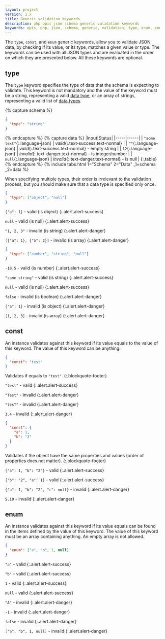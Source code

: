 ```yaml
---
layout: project
version: 1.x
title: Generic validation keywords
description: php opis json schema generic validation keywords
keywords: opis, php, json, schema, generic, validation, type, enum, const
---
```


The `type`, `const`, and `enum` generic keywords, allow you to validate JSON data, 
by checking if its value, or its type, matches a given value or type. 
The keywords can be used with all JSON types and are evaluated in the order on which they are presented below. 
All these keywords are optional.


## type

The `type` keyword specifies the type of data that the schema is expecting to validate.
This keyword is not mandatory and the value of the keyword must be a string,
representing a valid [data type][data_types], or an array of strings, representing a
valid list of [data types][data_types].

{% capture schema %}
```json
{
  "type": "string"
}
```
{% endcapture %}
{% capture data %}
|Input|Status|
|-----|------|
| `"some text"`{:.language-json} | *valid*{:.text-success.text-normal} |
| `""`{:.language-json} | *valid*{:.text-success.text-normal} - empty string |
| `12`{:.language-json} | *invalid*{:.text-danger.text-normal} - is integer/number |
| `null`{:.language-json} | *invalid*{:.text-danger.text-normal} - is null |
{:.table}
{% endcapture %}
{% include tabs.html 1="Schema" 2="Data" _1=schema _2=data %}

When specifying multiple types, their order is irrelevant to the validation process, but
you should make sure that a data type is specified only once. 

```json
{
  "type": ["object", "null"]
}
```

`{"a": 1}` - valid (is object)
{:.alert.alert-success}

`null` - valid (is null)
{:.alert.alert-success}

`"1, 2, 3"` - invalid (is string)
{:.alert.alert-danger}

`[{"a": 1}, {"b": 2}]` - invalid (is array)
{:.alert.alert-danger}

```json
{
  "type": ["number", "string", "null"]
}
```

`-10.5` - valid (is number)
{:.alert.alert-success}

`"some string"` - valid (is string)
{:.alert.alert-success}

`null` - valid (is null)
{:.alert.alert-success}

`false` - invalid (is boolean)
{:.alert.alert-danger}

`{"a": 1}` - invalid (is object)
{:.alert.alert-danger}

`[1, 2, 3]` - invalid (is array)
{:.alert.alert-danger}

## const

An instance validates against this keyword if its value equals to the
value of this keyword. The value of this keyword can be anything.

```json
{
  "const": "test"
}
```
Validates if equals to `"test"`.
{:.blockquote-footer}

`"test"` - valid
{:.alert.alert-success}

`"Test"` - invalid
{:.alert.alert-danger}

`"tesT"` - invalid
{:.alert.alert-danger}

`3.4` - invalid
{:.alert.alert-danger}

```json
{
  "const": {
    "a": 1,
    "b": "2"
  }
}
```
Validates if the object have the same properties and values (order of properties does not matter).
{:.blockquote-footer}

`{"a": 1, "b": "2"}` - valid
{:.alert.alert-success}

`{"b": "2", "a": 1}` - valid
{:.alert.alert-success}

`{"a": 1, "b": "2", "c": null}` - invalid
{:.alert.alert-danger}

`5.10` - invalid
{:.alert.alert-danger}

## enum

An instance validates against this keyword if its value equals can be
found in the items defined by the value of this keyword. 
The value of this keyword must be an array containing anything.
An empty array is not allowed.

```json
{
  "enum": ["a", "b", 1, null]
}
```

`"a"` - valid
{:.alert.alert-success}

`"b"` - valid
{:.alert.alert-success}

`1` - valid
{:.alert.alert-success}

`null` - valid
{:.alert.alert-success}

`"A"` - invalid
{:.alert.alert-danger}

`-1` - invalid
{:.alert.alert-danger}

`false` - invalid
{:.alert.alert-danger}

`["a", "b", 1, null]` - invalid
{:.alert.alert-danger}


[data_types]: ./structure.html#data-types "Data types"
